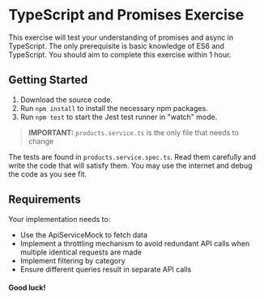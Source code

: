 # TypeScript and Promises Exercise
This exercise will test your understanding of promises and async in TypeScript. The only prerequisite is basic knowledge of ES6 and TypeScript. You should aim to complete this exercise within 1 hour.

## Getting Started
1. Download the source code.
2. Run `npm install` to install the necessary npm packages.
3. Run `npm test` to start the Jest test runner in "watch" mode.

> **IMPORTANT:**
>`products.service.ts` is the only file that needs to change

The tests are found in `products.service.spec.ts`. Read them carefully and write the code that will satisfy them. You may use the internet and debug the code as you see fit.

## Requirements
Your implementation needs to:
- Use the ApiServiceMock to fetch data
- Implement a throttling mechanism to avoid redundant API calls when multiple identical requests are made
- Implement filtering by category
- Ensure different queries result in separate API calls

#### Good luck!
